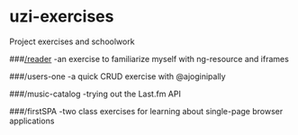 # uzi-exercises
Project exercises and schoolwork


###[/reader](http://tychelaughs.github.io/uzi-exercises/reader/dist/#/)
  -an exercise to familiarize myself with ng-resource and iframes
  
###/users-one
  -a quick CRUD exercise with @ajoginipally
  
###/music-catalog
  -trying out the Last.fm API

###/firstSPA
  -two class exercises for learning about single-page browser applications